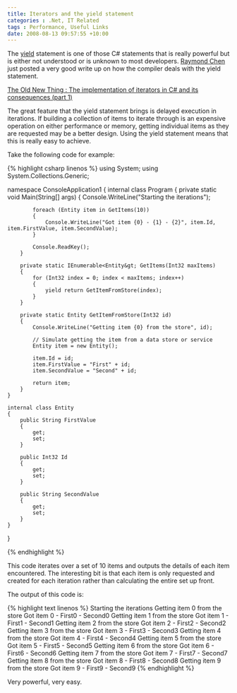 ```yaml
---
title: Iterators and the yield statement
categories : .Net, IT Related
tags : Performance, Useful Links
date: 2008-08-13 09:57:55 +10:00
---
```


The [yield][0] statement is one of those C# statements that is really powerful but is either not understood or is unknown to most developers. [Raymond Chen][1] just posted a very good write up on how the compiler deals with the yield statement.

[The Old New Thing : The implementation of iterators in C# and its consequences (part 1)][2]

The great feature that the yield statement brings is delayed execution in iterations. If building a collection of items to iterate through is an expensive operation on either performance or memory, getting individual items as they are requested may be a better design. Using the yield statement means that this is really easy to achieve.

Take the following code for example:

{% highlight csharp linenos %}
using System;
using System.Collections.Generic;
     
namespace ConsoleApplication1
{
    internal class Program
    {
        private static void Main(String[] args)
        {
            Console.WriteLine("Starting the iterations");
     
            foreach (Entity item in GetItems(10))
            {
                Console.WriteLine("Got item {0} - {1} - {2}", item.Id, item.FirstValue, item.SecondValue);
            }
     
            Console.ReadKey();
        }
     
        private static IEnumerable<Entity&gt; GetItems(Int32 maxItems)
        {
            for (Int32 index = 0; index < maxItems; index++)
            {
                yield return GetItemFromStore(index);
            }
        }
     
        private static Entity GetItemFromStore(Int32 id)
        {
            Console.WriteLine("Getting item {0} from the store", id);
     
            // Simulate getting the item from a data store or service
            Entity item = new Entity();
     
            item.Id = id;
            item.FirstValue = "First" + id;
            item.SecondValue = "Second" + id;
     
            return item;
        }
    }
     
    internal class Entity
    {
        public String FirstValue
        {
            get;
            set;
        }
     
        public Int32 Id
        {
            get;
            set;
        }
     
        public String SecondValue
        {
            get;
            set;
        }
    }
}
    
{% endhighlight %}

This code iterates over a set of 10 items and outputs the details of each item encountered. The interesting bit is that each item is only requested and created for each iteration rather than calculating the entire set up front.

The output of this code is:

{% highlight text linenos %}
Starting the iterations
Getting item 0 from the store
Got item 0 - First0 - Second0
Getting item 1 from the store
Got item 1 - First1 - Second1
Getting item 2 from the store
Got item 2 - First2 - Second2
Getting item 3 from the store
Got item 3 - First3 - Second3
Getting item 4 from the store
Got item 4 - First4 - Second4
Getting item 5 from the store
Got item 5 - First5 - Second5
Getting item 6 from the store
Got item 6 - First6 - Second6
Getting item 7 from the store
Got item 7 - First7 - Second7
Getting item 8 from the store
Got item 8 - First8 - Second8
Getting item 9 from the store
Got item 9 - First9 - Second9
{% endhighlight %}

Very powerful, very easy.

[0]: http://msdn.microsoft.com/en-us/library/9k7k7cf0(VS.80).aspx
[1]: http://blogs.msdn.com/oldnewthing/default.aspx
[2]: http://blogs.msdn.com/oldnewthing/archive/2008/08/12/8849519.aspx
